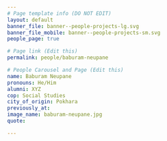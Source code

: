 ```yaml
---
# Page template info (DO NOT EDIT)
layout: default
banner_file: banner--people-projects-lg.svg
banner_file_mobile: banner--people-projects-sm.svg
people_page: true

# Page link (Edit this)
permalink: people/baburam-neupane

# People Carousel and Page (Edit this)
name: Baburam Neupane
pronouns: He/Him
alumni: XYZ
cop: Social Studies
city_of_origin: Pokhara
previously_at: 
image_name: baburam-neupane.jpg
quote: 

---
```

